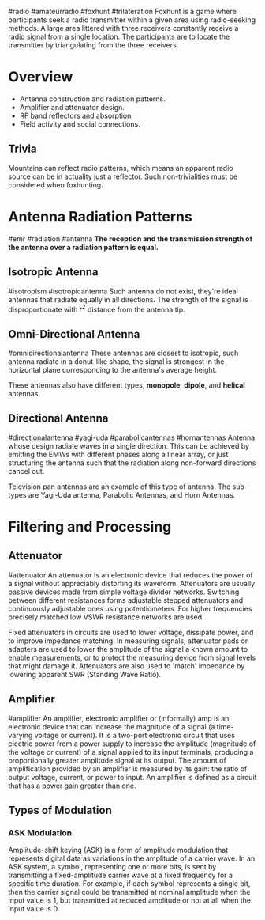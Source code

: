 #radio #amateurradio #foxhunt #trilateration
Foxhunt is a game where participants seek a radio transmitter within a given area using radio-seeking methods. A large area littered with three receivers constantly receive a radio signal from a single location. The participants are to locate the transmitter by triangulating from the three receivers.
# Overview
* Antenna construction and radiation patterns.
* Amplifier and attenuator design.
* RF band reflectors and absorption.
* Field activity and social connections.
## Trivia
Mountains can reflect radio patterns, which means an apparent radio source can be in actuality just a reflector. Such non-trivialities must be considered when foxhunting.
# Antenna Radiation Patterns
#emr #radiation #antenna
**The reception and the transmission strength of the antenna over a radiation pattern is equal.**
## Isotropic Antenna
#isotropism #isotropicantenna
Such antenna do not exist, they're ideal antennas that radiate equally in all directions. The strength of the signal is disproportionate with $r^{2}$ distance from the antenna tip.
## Omni-Directional Antenna
#omnidirectionalantenna
These antennas are closest to isotropic, such antenna radiate in a donut-like shape, the signal is strongest in the horizontal plane corresponding to the antenna's average height.

These antennas also have different types, **monopole**, **dipole**, and **helical** antennas.
## Directional Antenna
#directionalantenna #yagi-uda #parabolicantennas #hornantennas
Antenna whose design radiate waves in a single direction. This can be achieved by emitting the EMWs with different phases along a linear array, or just structuring the antenna such that the radiation along non-forward directions cancel out.

Television pan antennas are an example of this type of antenna. The sub-types are Yagi-Uda antenna, Parabolic Antennas, and Horn Antennas.
# Filtering and Processing
## Attenuator
#attenuator
An attenuator is an electronic device that reduces the power of a signal without appreciably distorting its waveform. Attenuators are usually passive devices made from simple voltage divider networks. Switching between different resistances forms adjustable stepped attenuators and continuously adjustable ones using potentiometers. For higher frequencies precisely matched low VSWR resistance networks are used.

Fixed attenuators in circuits are used to lower voltage, dissipate power, and to improve impedance matching. In measuring signals, attenuator pads or adapters are used to lower the amplitude of the signal a known amount to enable measurements, or to protect the measuring device from signal levels that might damage it. Attenuators are also used to 'match' impedance by lowering apparent SWR (Standing Wave Ratio).
## Amplifier
#amplifier
An amplifier, electronic amplifier or (informally) amp is an electronic device that can increase the magnitude of a signal (a time-varying voltage or current). It is a two-port electronic circuit that uses electric power from a power supply to increase the amplitude (magnitude of the voltage or current) of a signal applied to its input terminals, producing a proportionally greater amplitude signal at its output. The amount of amplification provided by an amplifier is measured by its gain: the ratio of output voltage, current, or power to input. An amplifier is defined as a circuit that has a power gain greater than one.
## Types of Modulation
### ASK Modulation
Amplitude-shift keying (ASK) is a form of amplitude modulation that represents digital data as variations in the amplitude of a carrier wave. In an ASK system, a symbol, representing one or more bits, is sent by transmitting a fixed-amplitude carrier wave at a fixed frequency for a specific time duration. For example, if each symbol represents a single bit, then the carrier signal could be transmitted at nominal amplitude when the input value is 1, but transmitted at reduced amplitude or not at all when the input value is 0.